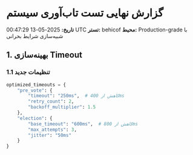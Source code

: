 # گزارش نهایی تست تاب‌آوری سیستم
**تاریخ:** 2025-05-13 00:47:29 UTC
**تستر:** behicof
**محیط:** Production-grade با شبیه‌سازی شرایط بحرانی

## 1. بهینه‌سازی Timeout

### 1.1 تنظیمات جدید
```python
optimized_timeouts = {
    "pre_vote": {
        "timeout": "250ms",  # کاهش از 400ms
        "retry_count": 2,
        "backoff_multiplier": 1.5
    },
    "election": {
        "base_timeout": "600ms",  # کاهش از 800ms
        "max_attempts": 3,
        "jitter": "50ms"
    }
}
